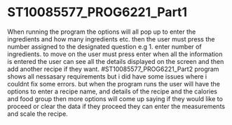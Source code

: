 # ST10085577_PROG6221_Part1
When running the program the options will all pop up to enter the ingredients and how many ingredients etc.
then the user must press the number assigned to the designated question e.g 1. enter number of ingredients.
to move on the user must press enter 
when all the information is entered the user can see all the details displayed on the screen and then add another recipe if they want.
#ST10085577_PROG6221_Part2
program shows all nessasary requirements but i did have some issues where i couldnt fix some errors. but when the program runs the user will have the options to enter a recipe name, and details of the recipe and the calories and food group then more options will come up saying if they would like to proceed or clear the data if they proceed they can enter the measurements and scale the recipe.
